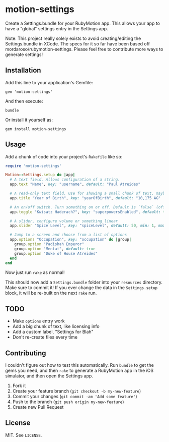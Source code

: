 # motion-settings

Create a Settings.bundle for your RubyMotion app. This allows your app to have a "global" settings entry in the Settings app.

Note: This project really solely exists to avoid creating/editing the Settings.bundle in XCode. The specs for it so far have been based off mordaroso/rubymotion-settings. Please feel free to contribute more ways to generate settings!

## Installation

Add this line to your application's Gemfile:

    gem 'motion-settings'

And then execute:

    bundle

Or install it yourself as:

    gem install motion-settings

## Usage

Add a chunk of code into your project's `Rakefile` like so:

``` ruby
require 'motion-settings'

Motion::Settings.setup do |app|
  # A text field. Allows configuration of a string.
  app.text "Name", key: "username", default: "Paul Atreides"

  # A read-only text field. Use for showing a small chunk of text, maybe a version number
  app.title "Year of Birth", key: "yearOfBirth", default: "10,175 AG"

  # An on/off switch. Turn something on or off. Default is `false` (off).
  app.toggle "Kwisatz Haderach?", key: "superpowersEnabled", default: true

  # A slider, configure volume or something linear
  app.slider "Spice Level", key: "spiceLevel", default: 50, min: 1, max: 100

  # Jump to a screen and choose from a list of options
  app.options "Occupation", key: "occupation" do |group|
    group.option "Padishah Emperor"
    group.option "Mentat", default: true
    group.option "Duke of House Atreides"
  end
end
```

Now just run `rake` as normal!

This should now add a `Settings.bundle` folder into your `resources` directory. Make sure to commit it! If you ever change the data in the `Settings.setup` block, it will be re-built on the next `rake` run.

## TODO

* Make `options` entry work
* Add a big chunk of text, like licensing info
* Add a custom label, "Settings for Blah"
* Don't re-create files every time

## Contributing

I couldn't figure out how to test this automatically. Run `bundle` to get the gems you need, and then `rake` to generate a RubyMotion app in the iOS simulator, and then open the Settings app.

1. Fork it
2. Create your feature branch (`git checkout -b my-new-feature`)
3. Commit your changes (`git commit -am 'Add some feature'`)
4. Push to the branch (`git push origin my-new-feature`)
5. Create new Pull Request

## License

MIT. See `LICENSE`.
